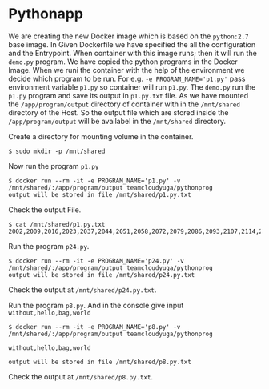 # Pythonapp
We are creating the new Docker image which is based on the `python:2.7` base image. In Given Dockerfile we have specified the all the configuration and the Entrypoint. When container with this image runs; then it will run the `demo.py` program. We have copied  the python programs in the Docker Image. When we runi the container with the help of the environment we decide which program to be run. For e.g. `-e PROGRAM_NAME='p1.py'`  pass environment variable  `p1.py`  so container will run `p1.py`. The `demo.py` run the `p1.py` program and save its output in `p1.py.txt` file. As we have mounted the `/app/program/output` directory of container with in the `/mnt/shared` directory of the Host. So the output file which are stored inside the `/app/program/output` will be availabel in the `/mnt/shared` directory.

Create a directory for mounting volume in the container.
```
$ sudo mkdir -p /mnt/shared
```
Now run the program  `p1.py`
```
$ docker run --rm -it -e PROGRAM_NAME='p1.py' -v /mnt/shared/:/app/program/output teamcloudyuga/pythonprog
output will be stored in file /mnt/shared/p1.py.txt
```

Check the output File.
```
$ cat /mnt/shared/p1.py.txt
2002,2009,2016,2023,2037,2044,2051,2058,2072,2079,2086,2093,2107,2114,2121,2128,2142,2149,2156,2163,2177,2184,2191,2198,2212,2219,2226,2233,2247,2254,2261,2268,2282,2289,2296,2303,2317,2324,2331,2338,2352,2359,2366,2373,2387,2394,2401,2408,2422,2429,2436,2443,2457,2464,2471,2478,2492,2499,2506,2513,2527,2534,2541,2548,2562,2569,2576,2583,2597,2604,2611,2618,2632,2639,2646,2653,2667,2674,2681,2688,2702,2709,2716,2723,2737,2744,2751,2758,2772,2779,2786,2793,2807,2814,2821,2828,2842,2849,2856,2863,2877,2884,2891,2898,2912,2919,2926,2933,2947,2954,2961,2968,2982,2989,2996,3003,3017,3024,3031,3038,3052,3059,3066,3073,3087,3094,3101,3108,3122,3129,3136,3143,3157,3164,3171,3178,3192,3199
```

Run the program `p24.py`.
```
$ docker run --rm -it -e PROGRAM_NAME='p24.py' -v /mnt/shared/:/app/program/output teamcloudyuga/pythonprog
output will be stored in file /mnt/shared/p24.py.txt
```
Check the output at `/mnt/shared/p24.py.txt`.

Run the program `p8.py`. And in the console give input `without,hello,bag,world`
```
$ docker run --rm -it -e PROGRAM_NAME='p8.py' -v /mnt/shared/:/app/program/output teamcloudyuga/pythonprog

without,hello,bag,world

output will be stored in file /mnt/shared/p8.py.txt
```

Check the output at `/mnt/shared/p8.py.txt`.
